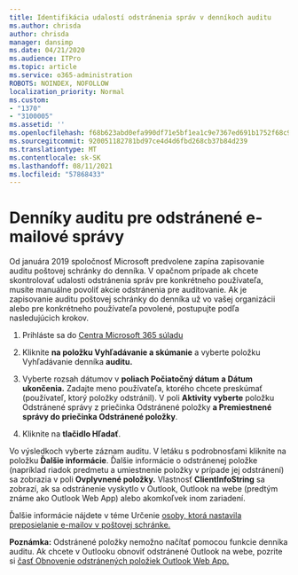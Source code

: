 ```yaml
---
title: Identifikácia udalostí odstránenia správ v denníkoch auditu
ms.author: chrisda
author: chrisda
manager: dansimp
ms.date: 04/21/2020
ms.audience: ITPro
ms.topic: article
ms.service: o365-administration
ROBOTS: NOINDEX, NOFOLLOW
localization_priority: Normal
ms.custom:
- "1370"
- "3100005"
ms.assetid: ''
ms.openlocfilehash: f68b623abd0efa990df71e5bf1ea1c9e7367ed691b1752f68c971e973922a63d
ms.sourcegitcommit: 920051182781bd97ce4d4d6fbd268cb37b84d239
ms.translationtype: MT
ms.contentlocale: sk-SK
ms.lasthandoff: 08/11/2021
ms.locfileid: "57868433"
---
```

# <a name="audit-logs-for-deleted-email-messages"></a>Denníky auditu pre odstránené e-mailové správy

Od januára 2019 spoločnosť Microsoft predvolene zapína zapisovanie auditu poštovej schránky do denníka. V opačnom prípade ak chcete skontrolovať udalosti odstránenia správ pre konkrétneho používateľa, musíte manuálne povoliť akcie odstránenia pre auditovanie. Ak je zapisovanie auditu poštovej schránky do denníka už vo vašej organizácii alebo pre konkrétneho používateľa povolené, postupujte podľa nasledujúcich krokov.

1. Prihláste sa do [Centra Microsoft 365 súladu](https://protection.office.com/)

2. Kliknite **na položku Vyhľadávanie a skúmanie** a vyberte položku Vyhľadávanie denníka **auditu.**

3. Vyberte rozsah dátumov v **poliach Počiatočný dátum** **a Dátum ukončenia.** Zadajte meno používateľa, ktorého chcete preskúmať (používateľ, ktorý položky odstránil). V poli **Aktivity vyberte** položku Odstránené správy z priečinka Odstránené položky **a Premiestnené** **správy do priečinka Odstránené položky**.

4. Kliknite na **tlačidlo Hľadať**.

Vo výsledkoch vyberte záznam auditu. V letáku s podrobnosťami kliknite na položku **Ďalšie informácie**. Ďalšie informácie o odstránenej položke (napríklad riadok predmetu a umiestnenie položky v prípade jej odstránení) sa zobrazia v poli **Ovplyvnené položky.** Vlastnosť **ClientInfoString** sa zobrazí, ak sa odstránenie vyskytlo v Outlook, Outlook na webe (predtým známe ako Outlook Web App) alebo akomkoľvek inom zariadení.

Ďalšie informácie nájdete v téme Určenie [osoby, ktorá nastavila preposielanie e-mailov v poštovej schránke.](https://docs.microsoft.com/microsoft-365/compliance/auditing-troubleshooting-scenarios#determine-if-a-user-deleted-email-items)

**Poznámka:** Odstránené položky nemožno načítať pomocou funkcie denníka auditu. Ak chcete v Outlooku obnoviť odstránené Outlook na webe, pozrite si [časť Obnovenie odstránených položiek Outlook Web App.](https://support.office.com/article/C3D8FC15-EEEF-4F1C-81DF-E27964B7EDD4)
